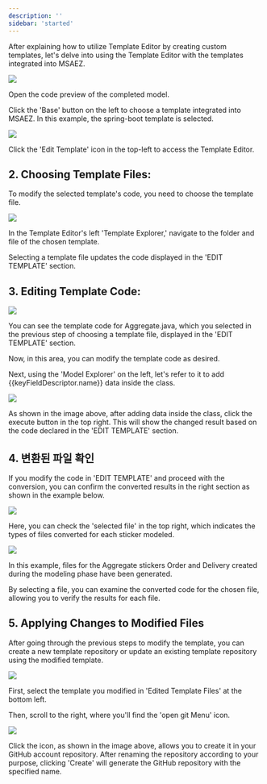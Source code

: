 ```yaml
---
description: ''
sidebar: 'started'
---
```

After explaining how to utilize Template Editor by creating custom templates, let's delve into using the Template Editor with the templates integrated into MSAEZ.


![](https://github.com/msa-ez/platform/assets/123912988/cc4af1ed-58eb-4829-b571-8fd11fbe1dc0)

Open the code preview of the completed model.

Click the 'Base' button on the left to choose a template integrated into MSAEZ. In this example, the spring-boot template is selected.

![](https://github.com/msa-ez/platform/assets/123912988/5d2ff91f-2992-474f-9104-094e6aa9dd68)

Click the 'Edit Template' icon in the top-left to access the Template Editor.

## 2. Choosing Template Files:

To modify the selected template's code, you need to choose the template file.

![](https://github.com/msa-ez/platform/assets/123912988/d9680e6b-6a13-4f18-be78-6cf12320b442)

In the Template Editor's left 'Template Explorer,' navigate to the folder and file of the chosen template. 

Selecting a template file updates the code displayed in the 'EDIT TEMPLATE' section.

## 3. Editing Template Code:

![](https://github.com/msa-ez/platform/assets/123912988/f77e8e08-fa7c-4ce6-bf23-acc59c2a703c)

You can see the template code for Aggregate.java, which you selected in the previous step of choosing a template file, displayed in the 'EDIT TEMPLATE' section.

Now, in this area, you can modify the template code as desired.

Next, using the 'Model Explorer' on the left, let's refer to it to add {{keyFieldDescriptor.name}} data inside the class.

![](https://github.com/msa-ez/platform/assets/123912988/bd096c0e-d7b9-473d-bd90-21ab2b34b8b8)

As shown in the image above, after adding data inside the class, click the execute button in the top right. This will show the changed result based on the code declared in the 'EDIT TEMPLATE' section.

## 4. 변환된 파일 확인

If you modify the code in 'EDIT TEMPLATE' and proceed with the conversion, you can confirm the converted results in the right section as shown in the example below.

![](https://github.com/msa-ez/platform/assets/123912988/7ef625b5-511e-41c9-8ab7-2c4172f03edc)

Here, you can check the 'selected file' in the top right, which indicates the types of files converted for each sticker modeled.

![](https://github.com/msa-ez/platform/assets/123912988/b327bc57-3d63-49f2-a906-a111b3c73f4d)

In this example, files for the Aggregate stickers Order and Delivery created during the modeling phase have been generated. 

By selecting a file, you can examine the converted code for the chosen file, allowing you to verify the results for each file.

## 5. Applying Changes to Modified Files


After going through the previous steps to modify the template, you can create a new template repository or update an existing template repository using the modified template.



![](https://github.com/msa-ez/platform/assets/123912988/45263853-6e02-42ce-a8f2-103547102032)

First, select the template you modified in 'Edited Template Files' at the bottom left.

Then, scroll to the right, where you'll find the 'open git Menu' icon.

![](https://github.com/msa-ez/platform/assets/123912988/c099e3ee-10b5-4016-9cbf-168ecb5f90ac)

Click the icon, as shown in the image above, allows you to create it in your GitHub account repository. After renaming the repository according to your purpose, clicking 'Create' will generate the GitHub repository with the specified name.